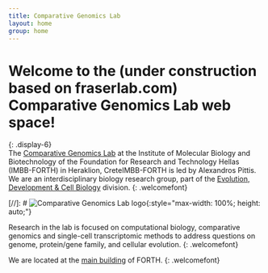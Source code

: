 ```yaml
---
title: Comparative Genomics Lab
layout: home
group: home
---
```


# Welcome to the (**under construction based on fraserlab.com**) Comparative Genomics Lab web space!
{: .display-6}
<br>
The [Comparative Genomics Lab](https://www.imbb.forth.gr/en/research-en/item/7417-alexandros-pittis) at the Institute of Molecular Biology and Biotechnology of the Foundation for Research and Technology Hellas (IMBB-FORTH) in Heraklion, CreteIMBB-FORTH is led by Alexandros Pittis. We are an interdisciplinary biology research group, part of the [Evolution, Development & Cell Biology](https://www.imbb.forth.gr/en/research-en/evolution-development-cell-biology) division.
{: .welcomefont}

[//]: # ![Comparative Genomics Lab logo](static/img/logo/jf_retreat_logo.svg){:style="max-width: 100%; height: auto;"}

Research in the lab is focused on computational biology, comparative genomics and single-cell transcriptomic methods to address questions on genome, protein/gene family, and cellular evolution.
{: .welcomefont}

We are located at the [main building](https://maps.app.goo.gl/8AmNF7YQPdxtm8mK7) of FORTH.
{: .welcomefont}
